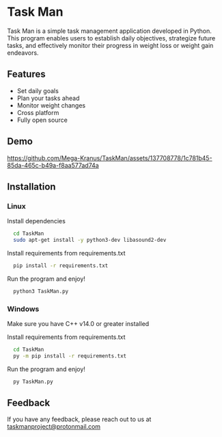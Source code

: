 
# Task Man

Task Man is a simple task management application developed in Python. This program enables users to establish daily objectives, strategize future tasks, and effectively monitor their progress in weight loss or weight gain endeavors.


## Features

- Set daily goals
- Plan your tasks ahead
- Monitor weight changes
- Cross platform
- Fully open source


## Demo

https://github.com/Mega-Kranus/TaskMan/assets/137708778/1c781b45-85da-465c-b49a-f8aa577ad74a


## Installation

### Linux

Install dependencies

```bash
  cd TaskMan
  sudo apt-get install -y python3-dev libasound2-dev
```
Install requirements from requirements.txt

```bash
  pip install -r requirements.txt
```

Run the program and enjoy!

```bash
  python3 TaskMan.py
```


### Windows

Make sure you have C++ v14.0 or greater installed

Install requirements from requirements.txt

```bash
  cd TaskMan
  py -m pip install -r requirements.txt
```
Run the program and enjoy!

```bash
  py TaskMan.py
```
    
## Feedback

If you have any feedback, please reach out to us at taskmanproject@protonmail.com

